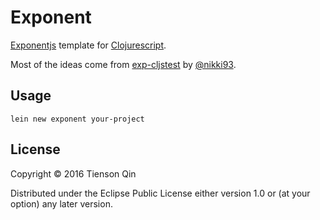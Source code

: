 # Exponent

[Exponentjs](https://getexponent.com/) template for [Clojurescript](http://clojurescript.org/).

Most of the ideas come from [exp-cljstest](https://github.com/exponentjs/exp-cljstest) by [@nikki93](https://github.com/nikki93).

## Usage

```shell
lein new exponent your-project
```

## License

Copyright © 2016 Tienson Qin

Distributed under the Eclipse Public License either version 1.0 or (at
your option) any later version.
